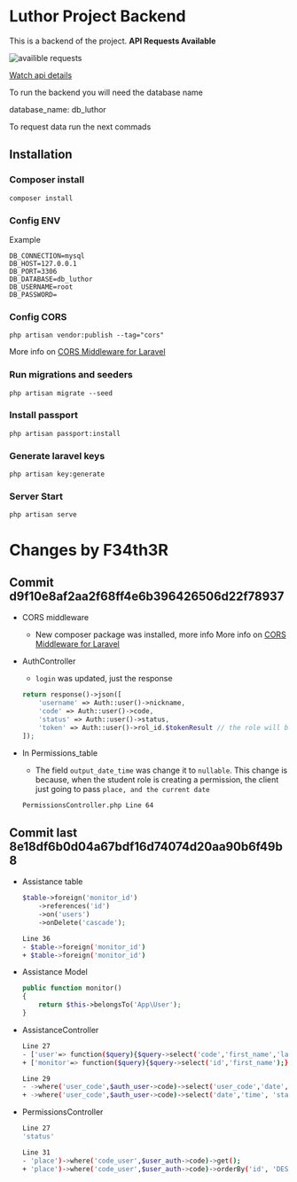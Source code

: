 #  Luthor Project Backend

This is a backend of the project.
**API Requests Available**

![availible requests](https://i.ibb.co/3cwC89c/request-v1.jpg)

[Watch api details](https://documenter.getpostman.com/view/8214440/SWEB3w8w)


To run the backend you will need the database name

database_name: db_luthor

To request data run the next commads

## Installation

### Composer install
```
composer install
```

### Config ENV
Example
```
DB_CONNECTION=mysql
DB_HOST=127.0.0.1
DB_PORT=3306
DB_DATABASE=db_luthor
DB_USERNAME=root
DB_PASSWORD=
```

### Config CORS
```
php artisan vendor:publish --tag="cors"
```
More info on [CORS Middleware for Laravel](https://github.com/fruitcake/laravel-cors#configuration)

### Run migrations and seeders
```
php artisan migrate --seed
```

### Install passport
```
php artisan passport:install
```

### Generate laravel keys
```
php artisan key:generate 
```

###  Server Start
```
php artisan serve
```

# Changes by F34th3R
## Commit d9f10e8af2aa2f68ff4e6b396426506d22f78937
* CORS middleware
    - New composer package was installed, more info More info on [CORS Middleware for Laravel](https://github.com/fruitcake/laravel-cors#configuration)
     
* AuthController
    - `login` was updated, just the response
    ```php
    return response()->json([
        'username' => Auth::user()->nickname,
        'code' => Auth::user()->code,
        'status' => Auth::user()->status,
        'token' => Auth::user()->rol_id.$tokenResult // the role will be embedded into the token for security
    ]);
    ```

* In Permissions_table
    - The field `output_date_time` was change it to `nullable`. This change is because, when the student role is creating a permission, the client just going to pass `place, and the current date`
    ```bash
    PermissionsController.php Line 64
    ```

## Commit last 8e18df6b0d04a67bdf16d74074d20aa90b6f49b8
* Assistance table
    ```php
    $table->foreign('monitor_id')
        ->references('id')
        ->on('users')
        ->onDelete('cascade');
    ```
    ```bash
    Line 36
    - $table->foreign('monitor_id')
    + $table->foreign('monitor_id')
    ```
* Assistance Model
    ```php
    public function monitor()
    {
        return $this->belongsTo('App\User');
    }
    ```
* AssistanceController
    ```bash
    Line 27
    - ['user'=> function($query){$query->select('code','first_name','last_name');}]
    + ['monitor'=> function($query){$query->select('id','first_name');}]
    ```
    ```bash
    Line 29
    - ->where('user_code',$auth_user->code)->select('user_code','date','time','event_id')->get();
    + ->where('user_code',$auth_user->code)->select('date','time', 'status','event_id', 'monitor_id')->orderBy('id', 'DESC')->get
    ```
* PermissionsController
    ```bash
    Line 27
    'status'
    ```
    ```bash
    Line 31
    - 'place')->where('code_user',$user_auth->code)->get();
    + 'place')->where('code_user',$user_auth->code)->orderBy('id', 'DESC')->get();
    ```
